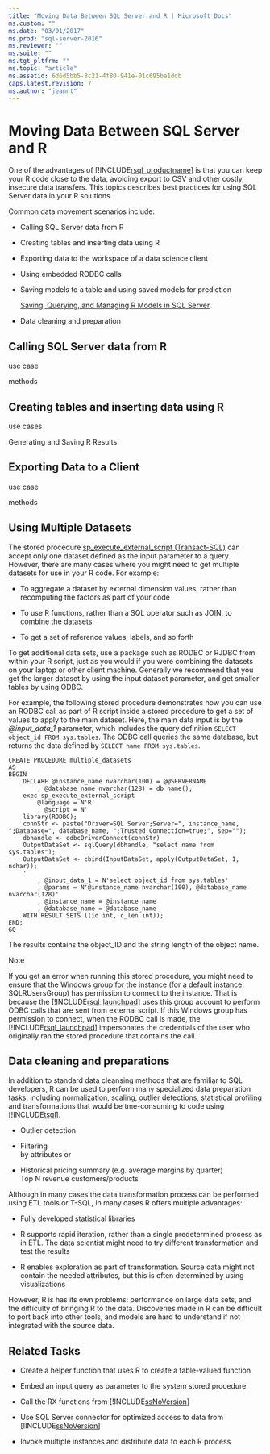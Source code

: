 ```yaml
---
title: "Moving Data Between SQL Server and R | Microsoft Docs"
ms.custom: ""
ms.date: "03/01/2017"
ms.prod: "sql-server-2016"
ms.reviewer: ""
ms.suite: ""
ms.tgt_pltfrm: ""
ms.topic: "article"
ms.assetid: 6d6d5bb5-8c21-4f80-941e-01c695ba1ddb
caps.latest.revision: 7
ms.author: "jeannt"
---
```

# Moving Data Between SQL Server and R
  One of the advantages of [!INCLUDE[rsql_productname](../a9notintoc/includes/rsql-productname-md.md)] is that you can keep your R code close to the data, avoiding export to CSV and other costly, insecure data transfers. This topics describes best practices for using SQL Server data in your R solutions.  
  
 Common data movement scenarios include:  
  
-   Calling SQL Server data from R  
  
-   Creating tables and inserting data using R  
  
-   Exporting data to the workspace of a data science client  
  
-   Using embedded RODBC calls  
  
-   Saving models to a table and using saved models for prediction  
  
     [Saving, Querying, and Managing R Models in SQL Server](../a9notintoc/saving-querying-and-managing-r-models-in-sql-server.md)  
  
-   Data cleaning and preparation  
  
## Calling SQL Server data from R  
 use case  
  
 methods  
  
##  <a name="bkmk_RResults"></a> Creating tables and inserting data using R  
 use cases  
  
 Generating and Saving R Results  
  
## Exporting Data to a Client  
 use case  
  
 methods  
  
##  <a name="bkmk_OtherDataSources"></a> Using Multiple Datasets  
 The stored procedure [sp_execute_external_script &#40;Transact-SQL&#41;](../relational-databases/reference/system-stored-procedures/sp-execute-external-script-transact-sql.md) can accept only one dataset defined as the input parameter to a query. However, there are many cases where you might need to get multiple datasets for use in your R code. For example:  
  
-   To aggregate a dataset by external dimension values, rather than recomputing the factors as part of your code  
  
-   To use R functions, rather than  a SQL operator such as JOIN, to combine the datasets  
  
-   To get a set of reference values, labels, and so forth  
  
 To get additional data sets, use a package such as RODBC or RJDBC from within your R script, just as you would if you were combining the datasets on your laptop or other client machine. Generally we recommend that you get the larger dataset by using the input dataset parameter, and get smaller tables by using ODBC.  
  
 For example, the  following stored procedure demonstrates how you can use an  RODBC call as part of R script inside a stored procedure to get a set of values to apply to the main dataset. Here, the main data input is by the *@input_data_1* parameter, which includes the query definition `SELECT object_id FROM sys.tables`. The ODBC call queries the same database, but returns the data defined by `SELECT name FROM sys.tables`.  
  
```  
CREATE PROCEDURE multiple_datasets  
AS  
BEGIN  
    DECLARE @instance_name nvarchar(100) = @@SERVERNAME  
        , @database_name nvarchar(128) = db_name();  
    exec sp_execute_external_script  
        @language = N'R'  
        , @script = N'  
    library(RODBC);  
    connStr <- paste("Driver=SQL Server;Server=", instance_name, ";Database=", database_name, ";Trusted_Connection=true;", sep="");  
    dbhandle <- odbcDriverConnect(connStr)  
    OutputDataSet <- sqlQuery(dbhandle, "select name from sys.tables");  
    OutputDataSet <- cbind(InputDataSet, apply(OutputDataSet, 1, nchar));  
    '  
        , @input_data_1 = N'select object_id from sys.tables'  
        , @params = N'@instance_name nvarchar(100), @database_name nvarchar(128)'  
        , @instance_name = @instance_name  
        , @database_name = @database_name  
    WITH RESULT SETS ((id int, c_len int));   
END;  
GO  
```  
  
 The results contains the object_ID and the string length of the object name.  
  
> [!NOTE]  
>  If you get an error when running this stored procedure, you might need to ensure that the Windows group for the instance (for a default instance, SQLRUsersGroup) has permission to connect to the instance. That is because the [!INCLUDE[rsql_launchpad](../a9notintoc/includes/rsql-launchpad-md.md)] uses this group account to perform ODBC calls that are sent from external script. If this Windows group has permission to connect, when the RODBC call is made, the [!INCLUDE[rsql_launchpad](../a9notintoc/includes/rsql-launchpad-md.md)] impersonates the credentials of the user who originally ran the stored procedure that contains the call.  
  
## Data cleaning and preparations  
 In addition to standard data cleansing methods that are familiar to SQL developers, R can be used to perform many specialized data preparation tasks, including normalization, scaling, outlier detections, statistical profiling and transformations that would be tme-consuming to code using [!INCLUDE[tsql](../a9notintoc/includes/tsql-md.md)].  
  
-   Outlier detection  
  
-   Filtering  
    by attributes or  
  
-   Historical pricing summary (e.g. average margins by quarter)  
    Top N revenue customers/products  
  
 Although in many cases the data transformation process can be performed using ETL tools or T-SQL, in many cases R offers multiple advantages:  
  
-   Fully developed statistical libraries  
  
-   R supports rapid iteration, rather than a single predetermined process as in ETL. The data scientist might need to try different transformation and test the results  
  
-   R enables exploration as part of  transformation. Source data might not contain the needed attributes, but this is often determined by using visualizations  
  
 However, R is has its own problems: performance on large data sets, and the difficulty of bringing R to the data. Discoveries made in R can be difficult to port back into  other tools, and models are hard to understand if not integrated with the source data.  
  
##  <a name="bkmk_RelatedTasks"></a> Related Tasks  
  
-   Create a helper function that uses R to create a table-valued function  
  
-   Embed an input query as parameter to the system stored procedure  
  
-   Call the RX functions from [!INCLUDE[ssNoVersion](../a9notintoc/includes/ssnoversion-md.md)]  
  
-   Use SQL Server connector for optimized access to data from [!INCLUDE[ssNoVersion](../a9notintoc/includes/ssnoversion-md.md)]  
  
-   Invoke multiple instances and distribute data to each R process  
  
  
